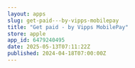 ```yaml
---
layout: apps
slug: get-paid---by-vipps-mobilepay
title: "Get paid - by Vipps MobilePay"
store: apple
app_id: 6479240495
date: 2025-05-13T07:11:22Z
published: 2024-04-18T07:00:00Z
---
```

